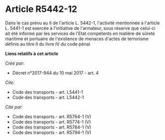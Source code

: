 # Article R5442-12

Dans le cas prévu au II de l'article L. 5442-1, l'activité mentionnée à l'article L. 5441-1 est exercée à l'initiative de
l'armateur, sous réserve que celui-ci ait été informé par les services de l'Etat compétents en matière de sûreté maritime et
portuaire de l'existence de menaces d'actes de terrorisme définis au titre II du livre IV du code pénal.

**Liens relatifs à cet article**

_Créé par_:

  - Décret n°2017-944 du 10 mai 2017 - art. 4

_Cite_:

  - Code des transports - art. L5441-1
  - Code des transports - art. L5442-1

_Cité par_:

  - Code des transports - art. R5764-1 (V)
  - Code des transports - art. R5774-1 (V)
  - Code des transports - art. R5784-1 (V)
  - Code des transports - art. R5794-1 (V)
